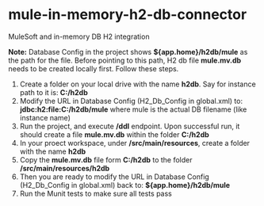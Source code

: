 # mule-in-memory-h2-db-connector
MuleSoft and in-memory DB H2 integration

__Note:__ Database Config in the project shows __${app.home}/h2db/mule__ as the path for the file. Before pointing to this path, H2 db file __mule.mv.db__ needs to be created locally first. Follow these steps.

1) Create a folder on your local drive with the name __h2db__. Say for instance path to it is: __C:/h2db__
2) Modify the URL in Database Config (H2_Db_Config in global.xml) to: __jdbc:h2:file:C:/h2db/mule__  where mule is the actual DB filename (like instance name)
3) Run the project, and execute __/ddl__ endpoint. Upon successful run, it should create a file __mule.mv.db__ within the folder __C:/h2db__
4) In your proect workspace, under __/src/main/resources__, create a folder with the name __h2db__
5) Copy the __mule.mv.db__ file form __C:/h2db__ to the folder __/src/main/resources/h2db__
6) Then you are ready to modify the URL in Database Config (H2_Db_Config in global.xml) back to: __${app.home}/h2db/mule__
7) Run the Munit tests to make sure all tests pass
